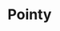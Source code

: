 ---
layout: post
title: Pointy
category: music

type: soundcloud
embed: <iframe width="100%" height="166" scrolling="no" frameborder="no" src="https://w.soundcloud.com/player/?url=http%3A%2F%2Fapi.soundcloud.com%2Ftracks%2F75417569&amp;color=ff6600&amp;auto_play=false&amp;show_artwork=false"></iframe>
short: This is a piece of draft music for a game project. Couldn't get the right feel for the game in the end, but I do like this track
link: https://soundcloud.com/danneh/pointy

search_desc: game, draft, point
---